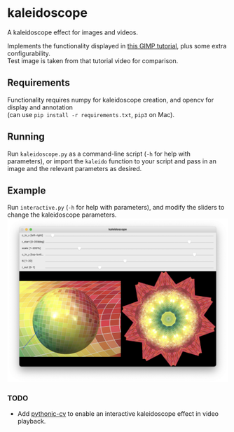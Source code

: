 # kaleidoscope
A kaleidoscope effect for images and videos.

Implements the functionality displayed in 
[this GIMP tutorial](https://www.youtube.com/watch?v=C6Y9Yh4BM1Q), plus some extra
configurability.   
Test image is taken from that tutorial video for comparison.

## Requirements
Functionality requires numpy for kaleidoscope creation, and opencv for display and
annotation   
(can use `pip install -r requirements.txt`, `pip3` on Mac).

## Running
Run `kaleidoscope.py` as a command-line script (`-h` for help with parameters), or
import the `kaleido` function to your script and pass in an image and the relevant
parameters as desired.

## Example
Run `interactive.py` (`-h` for help with parameters), and modify the sliders to
change the kaleidoscope parameters.
![interactive example](https://github.com/ES-Alexander/kaleidoscope/blob/main/interactive_example.png?raw=true)


### TODO
- Add [pythonic-cv](https://github.com/ES-Alexander/pythonic-cv) to enable an interactive
kaleidoscope effect in video playback.
